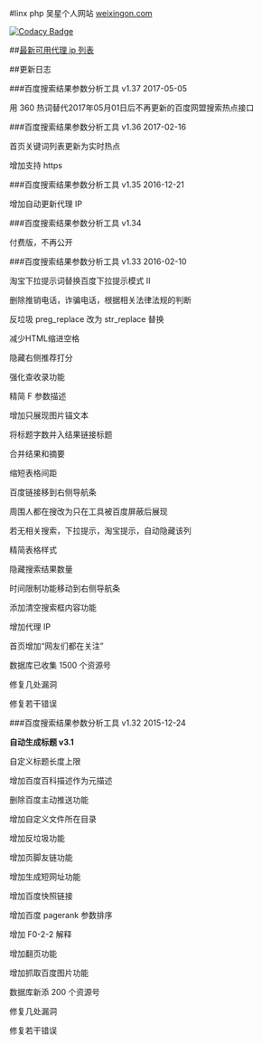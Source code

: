 #linx php
吴星个人网站 <a href="https://www.weixingon.com/" target="_blank">weixingon.com</a>

[![Codacy Badge](https://api.codacy.com/project/badge/grade/0aed14e485524ca4b3efadfdccdd2fee)](https://www.codacy.com/app/maasdruck/linxphp)

##<a href="https://www.weixingon.com/daili.php" target="_blank">最新可用代理 ip 列表</a>

##更新日志

###百度搜索结果参数分析工具 v1.37
2017-05-05

用 360 热词替代2017年05月01日后不再更新的百度网盟搜索热点接口

###百度搜索结果参数分析工具 v1.36
2017-02-16

首页关键词列表更新为实时热点

增加支持 https

###百度搜索结果参数分析工具 v1.35
2016-12-21

增加自动更新代理 IP

###百度搜索结果参数分析工具 v1.34

付费版，不再公开

###百度搜索结果参数分析工具 v1.33
2016-02-10

淘宝下拉提示词替换百度下拉提示模式 II

删除推销电话，诈骗电话，根据相关法律法规的判断

反垃圾 preg_replace 改为 str_replace 替换

减少HTML缩进空格

隐藏右侧推荐打分

强化查收录功能

精简 F 参数描述

增加只展现图片锚文本

将标题字数并入结果链接标题

合并结果和摘要

缩短表格间距

百度链接移到右侧导航条

周围人都在搜改为只在工具被百度屏蔽后展现

若无相关搜索，下拉提示，淘宝提示，自动隐藏该列

精简表格样式

隐藏搜索结果数量

时间限制功能移动到右侧导航条

添加清空搜索框内容功能

增加代理 IP

首页增加“网友们都在关注”

数据库已收集 1500 个资源号

修复几处漏洞

修复若干错误

###百度搜索结果参数分析工具 v1.32
2015-12-24

**自动生成标题 v3.1**

自定义标题长度上限

增加百度百科描述作为元描述

删除百度主动推送功能

增加自定义文件所在目录

增加反垃圾功能

增加页脚友链功能

增加生成短网址功能

增加百度快照链接

增加百度 pagerank 参数排序

增加 F0-2-2 解释

增加翻页功能

增加抓取百度图片功能

数据库新添 200 个资源号

修复几处漏洞

修复若干错误

